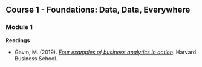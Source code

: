 
## Course 1 - Foundations: Data, Data, Everywhere

### Module 1

__Readings__

* Gavin, M. (2019). [_Four examples of business analytics in action_](https://online.hbs.edu/blog/post/business-analytics-examples). Harvard Business School. 
